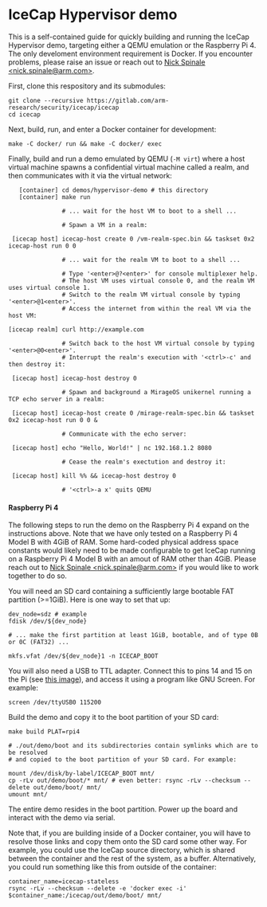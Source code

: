 # IceCap Hypervisor demo

This is a self-contained guide for quickly building and running the IceCap
Hypervisor demo, targeting either a QEMU emulation or the Raspberry Pi 4. The
only develoment environment requirement is Docker. If you encounter problems,
please raise an issue or reach out to [Nick Spinale
&lt;nick.spinale@arm.com&gt;](mailto:nick.spinale@arm.com).

First, clone this respository and its submodules:

```
git clone --recursive https://gitlab.com/arm-research/security/icecap/icecap
cd icecap
```

Next, build, run, and enter a Docker container for development:

```
make -C docker/ run && make -C docker/ exec
```

Finally, build and run a demo emulated by QEMU (`-M virt`) where a host virtual
machine spawns a confidential virtual machine called a realm, and then
communicates with it via the virtual network:

```
   [container] cd demos/hypervisor-demo # this directory
   [container] make run

               # ... wait for the host VM to boot to a shell ...

               # Spawn a VM in a realm:

 [icecap host] icecap-host create 0 /vm-realm-spec.bin && taskset 0x2 icecap-host run 0 0

               # ... wait for the realm VM to boot to a shell ...

               # Type '<enter>@?<enter>' for console multiplexer help.
               # The host VM uses virtual console 0, and the realm VM uses virtual console 1.
               # Switch to the realm VM virtual console by typing '<enter>@1<enter>'.
               # Access the internet from within the real VM via the host VM:

[icecap realm] curl http://example.com

               # Switch back to the host VM virtual console by typing '<enter>@0<enter>'.
               # Interrupt the realm's execution with '<ctrl>-c' and then destroy it:

 [icecap host] icecap-host destroy 0

               # Spawn and background a MirageOS unikernel running a TCP echo server in a realm:

 [icecap host] icecap-host create 0 /mirage-realm-spec.bin && taskset 0x2 icecap-host run 0 0 &

               # Communicate with the echo server:

 [icecap host] echo "Hello, World!" | nc 192.168.1.2 8080

               # Cease the realm's exectution and destroy it:

 [icecap host] kill %% && icecap-host destroy 0

               # '<ctrl>-a x' quits QEMU
```

#### Raspberry Pi 4

The following steps to run the demo on the Raspberry Pi 4 expand on the
instructions above.  Note that we have only tested on a Raspberry Pi 4 Model B
with 4GiB of RAM. Some hard-coded physical address space constants would likely
need to be made configurable to get IceCap running on a Raspberry Pi 4 Model B
with an amout of RAM other than 4GiB.  Please reach out to [Nick Spinale
&lt;nick.spinale@arm.com&gt;](mailto:nick.spinale@arm.com) if you would like to
work together to do so.

You will need an SD card containing a sufficiently large bootable FAT partition
(>=1GiB).  Here is one way to set that up:

```
dev_node=sdz # example
fdisk /dev/${dev_node}

# ... make the first partition at least 1GiB, bootable, and of type 0B or 0C (FAT32) ...

mkfs.vfat /dev/${dev_node}1 -n ICECAP_BOOT
```

You will also need a USB to TTL adapter. Connect this to pins 14 and 15 on the
Pi (see [this image](docs/images/raspberry-pi-4-uart.jpg)), and access it using
a program like GNU Screen. For example:

```
screen /dev/ttyUSB0 115200
```

Build the demo and copy it to the boot partition of your SD card:

```
make build PLAT=rpi4

# ./out/demo/boot and its subdirectories contain symlinks which are to be resolved
# and copied to the boot partition of your SD card. For example:

mount /dev/disk/by-label/ICECAP_BOOT mnt/
cp -rLv out/demo/boot/* mnt/ # even better: rsync -rLv --checksum --delete out/demo/boot/ mnt/
umount mnt/
```

The entire demo resides in the boot partition. Power up the board and interact
with the demo via serial.

Note that, if you are building inside of a Docker container, you will have to
resolve those links and copy them onto the SD card some other way. For example,
you could use the IceCap source directory, which is shared between the container
and the rest of the system, as a buffer. Alternatively, you could run something
like this from outside of the container:

```
container_name=icecap-stateless
rsync -rLv --checksum --delete -e 'docker exec -i' $container_name:/icecap/out/demo/boot/ mnt/
```

